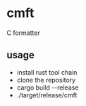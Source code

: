 # cmft

C formatter

## usage

- install rust tool chain
- clone the repository
- cargo build --release
- ./target/release/cmft <options>
